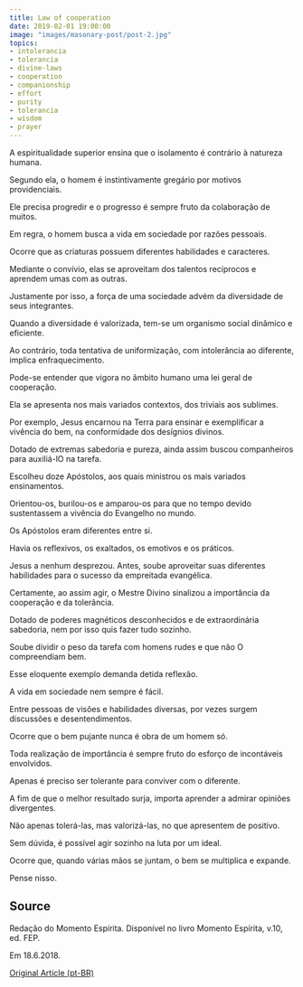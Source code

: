 ```yaml
---
title: Law of cooperation
date: 2019-02-01 19:00:00
image: "images/masonary-post/post-2.jpg"
topics: 
- intolerancia
- tolerancia
- divine-laws
- cooperation
- companionship
- effort
- purity
- tolerancia
- wisdom
- prayer
---
```



A espiritualidade superior ensina que o isolamento é contrário à natureza
humana.

Segundo ela, o homem é instintivamente gregário por motivos providenciais.

Ele precisa progredir e o progresso é sempre fruto da colaboração de muitos.

Em regra, o homem busca a vida em sociedade por razões pessoais.

Ocorre que as criaturas possuem diferentes habilidades e caracteres.

Mediante o convívio, elas se aproveitam dos talentos recíprocos e aprendem umas
com as outras.

Justamente por isso, a força de uma sociedade advém da diversidade de seus
integrantes.

Quando a diversidade é valorizada, tem-se um organismo social dinâmico e
eficiente.

Ao contrário, toda tentativa de uniformização, com intolerância ao diferente,
implica enfraquecimento.

Pode-se entender que vigora no âmbito humano uma lei geral de cooperação.

Ela se apresenta nos mais variados contextos, dos triviais aos sublimes.

Por exemplo, Jesus encarnou na Terra para ensinar e exemplificar a vivência do
bem, na conformidade dos desígnios divinos.

Dotado de extremas sabedoria e pureza, ainda assim buscou companheiros para
auxiliá-lO na tarefa.

Escolheu doze Apóstolos, aos quais ministrou os mais variados ensinamentos.

Orientou-os, burilou-os e amparou-os para que no tempo devido sustentassem a
vivência do Evangelho no mundo.

Os Apóstolos eram diferentes entre si.

Havia os reflexivos, os exaltados, os emotivos e os práticos.

Jesus a nenhum desprezou. Antes, soube aproveitar suas diferentes habilidades
para o sucesso da empreitada evangélica.

Certamente, ao assim agir, o Mestre Divino sinalizou a importância da
cooperação e da tolerância.

Dotado de poderes magnéticos desconhecidos e de extraordinária sabedoria, nem
por isso quis fazer tudo sozinho.

Soube dividir o peso da tarefa com homens rudes e que não O compreendiam bem.

Esse eloquente exemplo demanda detida reflexão.

A vida em sociedade nem sempre é fácil.

Entre pessoas de visões e habilidades diversas, por vezes surgem discussões e
desentendimentos.

Ocorre que o bem pujante nunca é obra de um homem só.

Toda realização de importância é sempre fruto do esforço de incontáveis
envolvidos.

Apenas é preciso ser tolerante para conviver com o diferente.

A fim de que o melhor resultado surja, importa aprender a admirar opiniões
divergentes.

Não apenas tolerá-las, mas valorizá-las, no que apresentem de positivo.

Sem dúvida, é possível agir sozinho na luta por um ideal.

Ocorre que, quando várias mãos se juntam, o bem se multiplica e expande.

Pense nisso.

## Source
Redação do Momento Espírita.
Disponível no livro Momento Espírita, v.10, ed. FEP.

Em 18.6.2018.


[Original Article (pt-BR)](http://www.momento.com.br/pt/ler_texto.php?id=5454)
